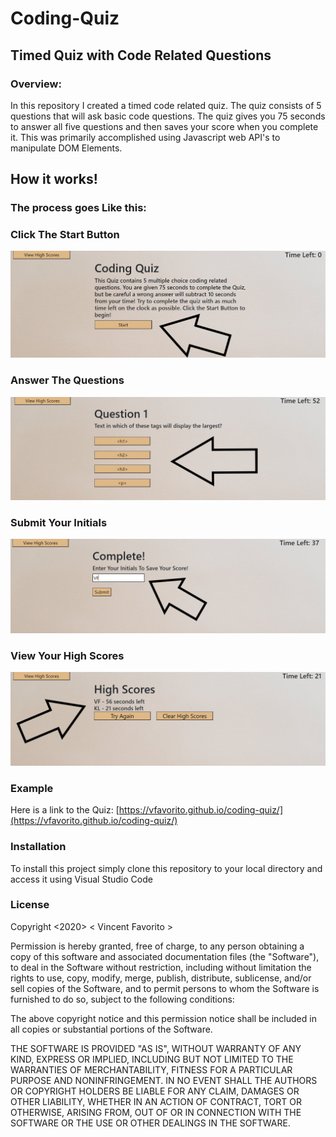 # Coding-Quiz

## Timed Quiz with Code Related Questions

### Overview:
In this repository I created a timed code related quiz.  The quiz consists of 5 questions that will ask basic code questions.  The quiz gives you 75 seconds to answer all five questions and then saves your score when you complete it. This was primarily accomplished using Javascript web API's to manipulate DOM Elements.  

## How it works!

### The process goes Like this:
### Click The Start Button
![Start Button](images/startBtn.png)

### Answer The Questions
![AnswerQuestions](images/ansQuestions.png)

### Submit Your Initials
![Initials](images/initials.png)

### View Your High Scores
![HighScores](images/highScores.png)

### Example
Here is a link to the Quiz:  [https://vfavorito.github.io/coding-quiz/](https://vfavorito.github.io/coding-quiz/)

### Installation
To install this project simply clone this repository to your local directory and access it using Visual Studio Code

### License
Copyright <2020> < Vincent Favorito >

Permission is hereby granted, free of charge, to any person obtaining a copy of this software and associated documentation files (the "Software"), to deal in the Software without restriction, including without limitation the rights to use, copy, modify, merge, publish, distribute, sublicense, and/or sell copies of the Software, and to permit persons to whom the Software is furnished to do so, subject to the following conditions:

The above copyright notice and this permission notice shall be included in all copies or substantial portions of the Software.

THE SOFTWARE IS PROVIDED "AS IS", WITHOUT WARRANTY OF ANY KIND, EXPRESS OR IMPLIED, INCLUDING BUT NOT LIMITED TO THE WARRANTIES OF MERCHANTABILITY, FITNESS FOR A PARTICULAR PURPOSE AND NONINFRINGEMENT. IN NO EVENT SHALL THE AUTHORS OR COPYRIGHT HOLDERS BE LIABLE FOR ANY CLAIM, DAMAGES OR OTHER LIABILITY, WHETHER IN AN ACTION OF CONTRACT, TORT OR OTHERWISE, ARISING FROM, OUT OF OR IN CONNECTION WITH THE SOFTWARE OR THE USE OR OTHER DEALINGS IN THE SOFTWARE.